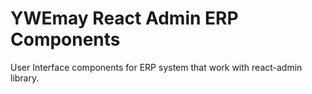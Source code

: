 # YWEmay React Admin ERP Components

User Interface components for ERP system that work with react-admin library.
